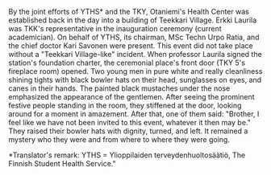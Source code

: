 
By the joint efforts of YTHS\* and the TKY, Otaniemi's Health Center was established back in the day into a building of Teekkari Village. Erkki Laurila was TKK's representative in the inauguration ceremony (current academician). On behalf of YTHS, its chairman, MSc Techn Urpo Ratia, and the chief doctor Kari Savonen were present. This event did not take place without a "Teekkari Village-like" incident. When professor Laurila signed the station's foundation charter, the ceremonial place's front door (TKY 5's fireplace room) opened. Two young men in pure white and really cleanliness shining tights with black bowler hats on their head, sunglasses on eyes, and canes in their hands. The painted black mustaches under the nose emphasized the appearance of the gentlemen. After seeing the prominent festive people standing in the room, they stiffened at the door, looking around for a moment in amazement. After that, one of them said: "Brother, I feel like we have not been invited to this event, whatever it then may be." They raised their bowler hats with dignity, turned, and left. It remained a mystery who they were and from where to where they were going.

\*Translator's remark: YTHS = Ylioppilaiden terveydenhuoltosäätiö, The Finnish Student Health Service."